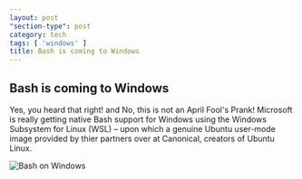 ```yaml
---
layout: post
"section-type": post
category: tech
tags: [ 'windows' ]
title: Bash is coming to Windows
---
```


## Bash is coming to Windows

Yes, you heard that right! and No, this is not an April Fool's Prank! Microsoft is really getting native Bash support for Windows using the Windows Subsystem for Linux (WSL) – upon which a genuine Ubuntu user-mode image provided by thier partners over at Canonical, creators of Ubuntu Linux.

![Bash on Windows]({{site.baseurl}}/img/posts/2016-04-01-Bash-Windows/bash.png)
